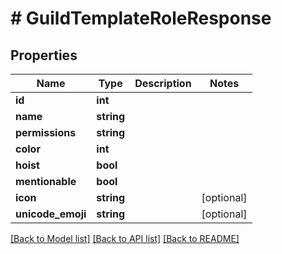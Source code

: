 # # GuildTemplateRoleResponse

## Properties

Name | Type | Description | Notes
------------ | ------------- | ------------- | -------------
**id** | **int** |  |
**name** | **string** |  |
**permissions** | **string** |  |
**color** | **int** |  |
**hoist** | **bool** |  |
**mentionable** | **bool** |  |
**icon** | **string** |  | [optional]
**unicode_emoji** | **string** |  | [optional]

[[Back to Model list]](../../README.md#models) [[Back to API list]](../../README.md#endpoints) [[Back to README]](../../README.md)
